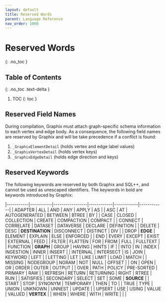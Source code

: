 ```yaml
---
layout: default
title: Reserved Words
parent: Language Reference
nav_order: 1000
---
```


# Reserved Words
{: .no_toc }


## Table of Contents
{: .no_toc .text-delta }

1. TOC
{: toc }

## Reserved Field Names
During compilation, Graphix must attach graph-specific schema information to each vertex and edge body.
As a consequence, the following field names are reserved by Graphix and will be take precedence if a conflict is found:
1. `_GraphixElementDetail` (holds vertex and edge label values)
2. `_GraphixVertexDetail` (holds vertex keys)
3. `_GraphixEdgeDetail` (holds edge direction and keys)

## Reserved Keywords
The following keywords are reserved by both Graphix and SQL++, and cannot be used as unescaped identifiers.
The keywords in bold are keywords introduced by Graphix:

|-----------|-----------|-----------------|------------|------------|------------|
| ADAPTER   | ALL       | AND             | ANY        | APPLY      | AS         |
| ASC       | AT        | AUTOGENERATED   | BETWEEN    | BTREE      | BY         |
| CASE      | CLOSED    | COLLECTION      | CREATE     | COMPACTION | COMPACT    |
| CONNECT   | CORRELATE | DATASET         | DATAVERSE  | DECLARE    | DEFINITION |
| DELETE    | DESC      | **DESTINATION** | DISCONNECT | DISTINCT   | DIV        |
| DROP      | **EDGE**  | ELEMENT         | EXPLAIN    | ELSE       | ENFORCED   |
| END       | EVERY     | EXCEPT          | EXIST      | EXTERNAL   | FEED       |
| FILTER    | FLATTEN   | FOR             | FROM       | FULL       | FULLTEXT   |
| FUNCTION  | **GRAPH** | GROUP           | HAVING     | HINTS      | IF         |
| INTO      | IN        | INDEX           | INGESTION  | INNER      | INSERT     |
| INTERNAL  | INTERSECT | IS              | JOIN       | KEYWORD    | LEFT       |
| LETTING   | LET       | LIKE            | LIMIT      | LOAD       | MATCH      |
| MISSING   | NODEGROUP | NGRAM           | NOT        | NULL       | OFFSET     |
| ON        | OPEN      | OR              | ORDER      | OUTER      | OUTPUT     |
| OVER      | PATH      | POLICY          | PRE-SORTED | PRIMARY    | RAW        |
| REFRESH   | RETURN    | RETURNING       | RIGHT      | RTREE      | RUN        |
| SATISFIES | SECONDARY | SELECT          | SET        | SOME       | **SOURCE** |
| START     | STOP      | SYNONYM         | TEMPORARY  | THEN       | TO         |
| TRUE      | TYPE      | UNION           | UNKNOWN    | UNNEST     | UPDATE     |
| UPSERT    | USE       | USING           | VALUE      | VALUED     | **VERTEX** |
| WHEN      | WHERE     | WITH            | WRITE      |            |            |

